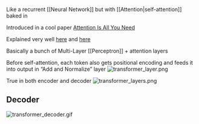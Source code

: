 Like a recurrent [[Neural Network]] but with [[Attention|self-attention]] baked in

Introduced in a cool paper [Attention Is All You Need](https://arxiv.org/abs/1706.03762)

Explained very well [here](https://www.youtube.com/watch?v=QAZc9xsQNjQ\&list=PLhQjrBD2T381PopUTYtMSstgk-hsTGkVm\&index=10\&t=2910s) and [here](https://jalammar.github.io/illustrated-transformer/)

Basically a bunch of Multi-Layer [[Perceptron]] + attention layers

Before self-attention, each token also gets positional encoding and feeds it into output in “Add and Normalize” layer
![transformer_layer.png](transformer_layer.png)

True in both encoder and decoder
![transformer_layers.png](transformer_layers.png)

## Decoder

![transformer_decoder.gif](transformer_decoder.gif)
